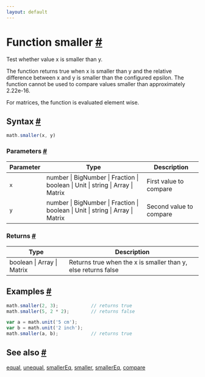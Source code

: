 ```yaml
---
layout: default
---
```


<!-- Note: This file is automatically generated from source code comments. Changes made in this file will be overridden. -->

<h1 id="function-smaller">Function smaller <a href="#function-smaller" title="Permalink">#</a></h1>

Test whether value x is smaller than y.

The function returns true when x is smaller than y and the relative
difference between x and y is smaller than the configured epsilon. The
function cannot be used to compare values smaller than approximately 2.22e-16.

For matrices, the function is evaluated element wise.


<h2 id="syntax">Syntax <a href="#syntax" title="Permalink">#</a></h2>

```js
math.smaller(x, y)
```

<h3 id="parameters">Parameters <a href="#parameters" title="Permalink">#</a></h3>

Parameter | Type | Description
--------- | ---- | -----------
`x` | number &#124; BigNumber &#124; Fraction &#124; boolean &#124; Unit &#124; string &#124; Array &#124; Matrix | First value to compare
`y` | number &#124; BigNumber &#124; Fraction &#124; boolean &#124; Unit &#124; string &#124; Array &#124; Matrix | Second value to compare

<h3 id="returns">Returns <a href="#returns" title="Permalink">#</a></h3>

Type | Description
---- | -----------
boolean &#124; Array &#124; Matrix | Returns true when the x is smaller than y, else returns false


<h2 id="examples">Examples <a href="#examples" title="Permalink">#</a></h2>

```js
math.smaller(2, 3);            // returns true
math.smaller(5, 2 * 2);        // returns false

var a = math.unit('5 cm');
var b = math.unit('2 inch');
math.smaller(a, b);            // returns true
```


<h2 id="see-also">See also <a href="#see-also" title="Permalink">#</a></h2>

[equal](equal.html),
[unequal](unequal.html),
[smallerEq](smallerEq.html),
[smaller](smaller.html),
[smallerEq](smallerEq.html),
[compare](compare.html)
